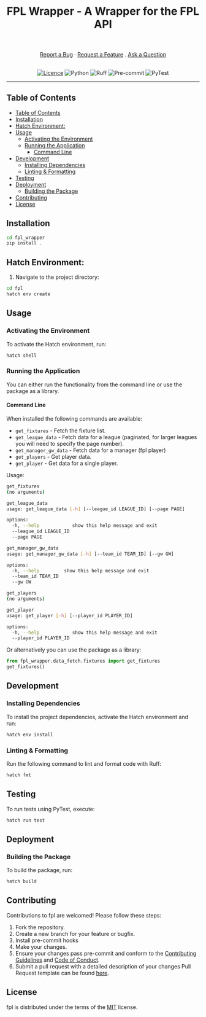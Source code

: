 <!-- pdoc exclude start -->
<div align="center">
  <h1>FPL Wrapper - A Wrapper for the FPL API</h1>
  <br />
  <br />
  <a href="https://github.com/agent-polyblank/fpl-wrapper/issues/new?assignees=&labels=bug&template=1-bug-report.md&title=bug%3A+">Report a Bug</a>
  ·
  <a href="https://github.com/agent-polyblank/fpl-wrapper/issues/new?assignees=&labels=enhancement&template=4-feature-request.md&title=feat%3A+">Request a Feature</a>
  .
  <a href="https://github.com/agent-polyblank/fpl-wrapper/discussions">Ask a Question</a>
</div>

<div align="center">
<br />


[![Licence](https://img.shields.io/github/license/Ileriayo/markdown-badges?style=for-the-badge)](./LICENSE)
![Python](https://img.shields.io/badge/python-3670A0?style=for-the-badge&logo=python&logoColor=ffdd54) 
![Ruff](https://img.shields.io/badge/ruff-3670A0?style=for-the-badge&logo=ruff&logoColor=d7ff64)
![Pre-commit](https://img.shields.io/badge/pre--commit-3670A0?style=for-the-badge&logo=pre-commit&logoColor=fab040)
![PyTest](https://img.shields.io/badge/pytest-3670A0?style=for-the-badge&logo=pytest&logoColor=0a9edc)
</div>
<!-- pdoc exclude end -->

-----

## Table of Contents

- [Table of Contents](#table-of-contents)
- [Installation](#installation)
- [Hatch Environment:](#hatch-environment)
- [Usage](#usage)
  - [Activating the Environment](#activating-the-environment)
  - [Running the Application](#running-the-application)
    - [Command Line](#command-line)
- [Development](#development)
  - [Installing Dependencies](#installing-dependencies)
  - [Linting \& Formatting](#linting--formatting)
- [Testing](#testing)
- [Deployment](#deployment)
  - [Building the Package](#building-the-package)
- [Contributing](#contributing)
- [License](#license)


## Installation

```bash
cd fpl_wrapper
pip install .
```

## Hatch Environment:

1. Navigate to the project directory:

```bash
cd fpl
hatch env create
```

## Usage

### Activating the Environment

To activate the Hatch environment, run:

```bash
hatch shell
```

### Running the Application

You can either run the functionality from the command line or use the package as a library.

#### Command Line

When installed the following commands are available:

* `get_fixtures` - Fetch the fixture list.
* `get_league_data` - Fetch data for a league (paginated, for larger leagues you will need to specify the page number).
* `get_manager_gw_data` - Fetch data for a manager (fpl player)
* `get_players` - Get player data.
* `get_player` - Get data for a single player.

Usage:

```bash
get_fixtures 
(no arguments)

get_league_data
usage: get_league_data [-h] [--league_id LEAGUE_ID] [--page PAGE]

options:
  -h, --help            show this help message and exit
  --league_id LEAGUE_ID
  --page PAGE

get_manager_gw_data
usage: get_manager_gw_data [-h] [--team_id TEAM_ID] [--gw GW]

options:
  -h, --help         show this help message and exit
  --team_id TEAM_ID
  --gw GW

get_players
(no arguments)

get_player
usage: get_player [-h] [--player_id PLAYER_ID]

options:
  -h, --help            show this help message and exit
  --player_id PLAYER_ID
```

Or alternatively you can use the package as a library:

```python
from fpl_wrapper.data_fetch.fixtures import get_fixtures
get_fixtures()
```
## Development

### Installing Dependencies

To install the project dependencies, activate the Hatch environment and run:

```bash
hatch env install
```

### Linting & Formatting

Run the following command to lint and format code with Ruff:

```bash
hatch fmt
```

## Testing

To run tests using PyTest, execute:

```bash
hatch run test
```

## Deployment

### Building the Package

To build the package, run:

```bash
hatch build
```

## Contributing

Contributions to fpl are welcomed! Please follow these steps:

1. Fork the repository.
2. Create a new branch for your feature or bugfix.
3. Install pre-commit hooks
4. Make your changes.
5. Ensure your changes pass pre-commit and conform to the [Contributing Guidelines](./.github/CONTRIBUTING.md) and [Code of Conduct](./.github/CODE_OF_CONDUCT.md).
6. Submit a pull request with a detailed description of your changes Pull Request template can be found [here](./.github/pull_request_template.md).

## License

fpl is distributed under the terms of the [MIT](https://spdx.org/licenses/MIT.html) license.
